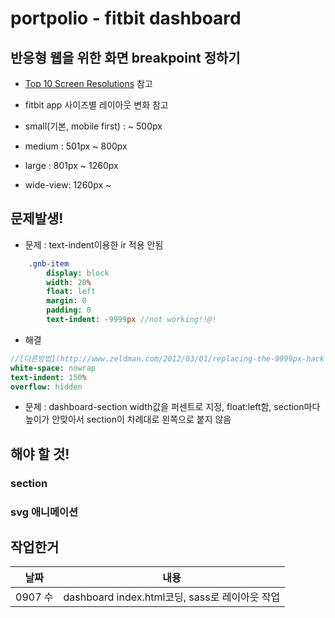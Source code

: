 # portpolio - fitbit dashboard


## 반응형 웹을 위한 화면 breakpoint 정하기
- [Top 10 Screen Resolutions](https://www.w3counter.com/globalstats.php) 참고
- fitbit app 사이즈별 레이아웃 변화 참고

- small(기본, mobile first) : ~ 500px
- medium : 501px ~ 800px
- large : 801px ~ 1260px
- wide-view: 1260px ~


## 문제발생!
- 문제 : text-indent이용한 ir 적용 안됨
```sass
    .gnb-item
        display: block
        width: 20%
        float: left
        margin: 0
        padding: 0
        text-indent: -9999px //not working!!@!

```
- 해결
```sass
//[다른방법](http://www.zeldman.com/2012/03/01/replacing-the-9999px-hack-new-image-replacement/) 사용
white-space: nowrap
text-indent: 150%
overflow: hidden
```


- 문제 : dashboard-section width값을 퍼센트로 지정, float:left함, section마다 높이가 안맞아서 section이 차례대로 왼쪽으로 붙지 않음



## 해야 할 것!
### section
### svg 애니메이션


## 작업한거
|날짜|내용|
|---|---|
|0907 수| dashboard index.html코딩, sass로 레이아웃 작업 |
